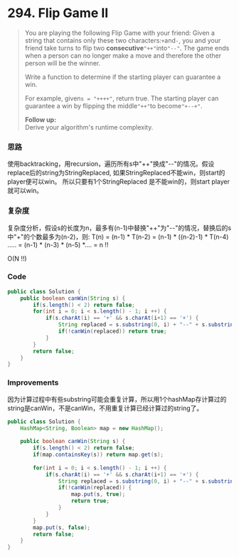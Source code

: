 # 294. Flip Game II

> You are playing the following Flip Game with your friend: Given a string that contains only these two characters:`+`and`-`, you and your friend take turns to flip two **consecutive**`"++"`into`"--"`. The game ends when a person can no longer make a move and therefore the other person will be the winner.
>
> Write a function to determine if the starting player can guarantee a win.
>
> For example, given`s = "++++"`, return true. The starting player can guarantee a win by flipping the middle`"++"`to become`"+--+"`.
>
> **Follow up:**  
> Derive your algorithm's runtime complexity.

### 思路

使用backtracking，用recursion，遍历所有s中"++"换成"--"的情况。假设replace后的string为StringReplaced, 如果StringReplaced不能win，则start的player便可以win。 所以只要有1个StringReplaced 是不能win的，则start player就可以win。

### 复杂度

复杂度分析，假设s的长度为n，最多有\(n-1\)中替换"++"为"--"的情况，替换后的s中"+"的个数最多为\(n-2\)，则: T\(n\) = \(n-1\) \* T\(n-2\) = \(n-1\) \* \(\(n-2\)-1\) \* T\(n-4\) ..... = \(n-1\) \* \(n-3\) \* \(n-5\) \*.... = n !! 

O\(N !!\)

### Code

```java
public class Solution {
    public boolean canWin(String s) {
        if(s.length() < 2) return false;
        for(int i = 0; i < s.length() - 1; i ++) {
            if(s.charAt(i) == '+' && s.charAt(i+1) == '+') {
                String replaced = s.substring(0, i) + "--" + s.substring(i+2);
                if(!canWin(replaced)) return true;
            }
        }
        return false;
    }
}
```

### Improvements

因为计算过程中有些substring可能会重复计算，所以用1个hashMap存计算过的string是canWin，不是canWin，不用重复计算已经计算过的string了。

```java
public class Solution {
    HashMap<String, Boolean> map = new HashMap();
    
    public boolean canWin(String s) {
        if(s.length() < 2) return false;
        if(map.containsKey(s)) return map.get(s);
        
        for(int i = 0; i < s.length() - 1; i ++) {
            if(s.charAt(i) == '+' && s.charAt(i+1) == '+') {
                String replaced = s.substring(0, i) + "--" + s.substring(i+2);
                if(!canWin(replaced)) {
                    map.put(s, true);
                    return true;
                }
            }
        }
        map.put(s, false);
        return false;
    }
}
```



